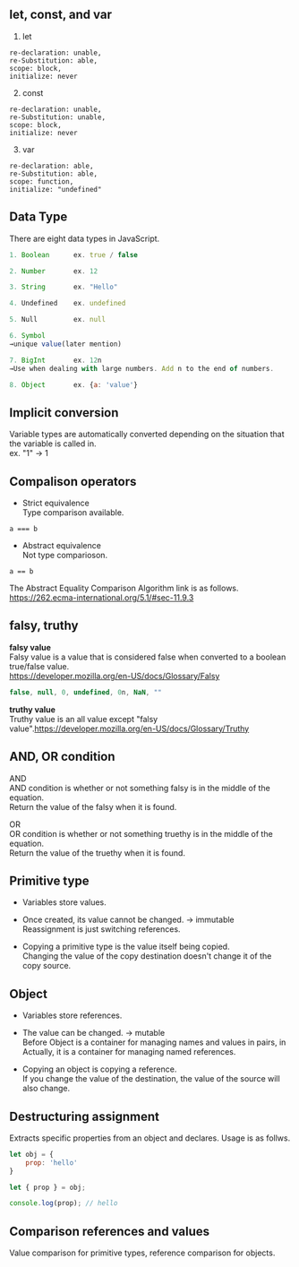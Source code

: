 ## let, const, and var

1. let
```
re-declaration: unable,
re-Substitution: able,
scope: block,
initialize: never
```

2. const
```
re-declaration: unable,
re-Substitution: unable,
scope: block,
initialize: never
```

3. var
```
re-declaration: able,
re-Substitution: able,
scope: function,
initialize: "undefined"
```

## Data Type

There are eight data types in JavaScript.

```JavaScript
1. Boolean		ex. true / false

2. Number		ex. 12

3. String		ex. "Hello"

4. Undefined	ex. undefined

5. Null			ex. null

6. Symbol
→unique value(later mention)

7. BigInt		ex. 12n
→Use when dealing with large numbers. Add n to the end of numbers.

8. Object		ex. {a: 'value'}
```

## Implicit conversion

Variable types are automatically converted depending on the situation that the variable is called in.  
ex. "1" -> 1

## Compalison operators

- Strict equivalence  
	Type comparison available.
```
a === b
```

- Abstract equivalence  
	Not type comparioson.
```
a == b
```

The Abstract Equality Comparison Algorithm link is as follows.  
<https://262.ecma-international.org/5.1/#sec-11.9.3>

## falsy, truthy

**falsy value**  
	Falsy value is a value that is considered false when converted to a boolean true/false value.  
	<https://developer.mozilla.org/en-US/docs/Glossary/Falsy>
```JavaScript
false, null, 0, undefined, 0n, NaN, ""
```
**truthy value**  
	Truthy value is an all value except "falsy value".<https://developer.mozilla.org/en-US/docs/Glossary/Truthy>

## AND, OR condition

AND  
	AND condition is whether or not something falsy is in the middle of the equation.  
	Return the value of the falsy when it is found.

OR  
	OR condition is whether or not something truethy is in the middle of the equation.  
	Return the value of the truethy when it is found.

## Primitive type

- Variables store values.

- Once created, its value cannot be changed. -> immutable  
	Reassignment is just switching references.

- Copying a primitive type is the value itself being copied.  
	Changing the value of the copy destination doesn't change it of the copy source.

## Object

- Variables store references.

- The value can be changed. -> mutable  
	Before Object is a container for managing names and values in pairs, in Actually, it is a container for managing named references.

- Copying an object is copying a reference.  
	If you change the value of the destination, the value of the source will also change.

## Destructuring assignment

Extracts specific properties from an object and declares.
Usage is as follws.
```JavaScript
let obj = {
	prop: 'hello'
}

let { prop } = obj;

console.log(prop); // hello
```

## Comparison references and values

Value comparison for primitive types, reference comparison for objects.